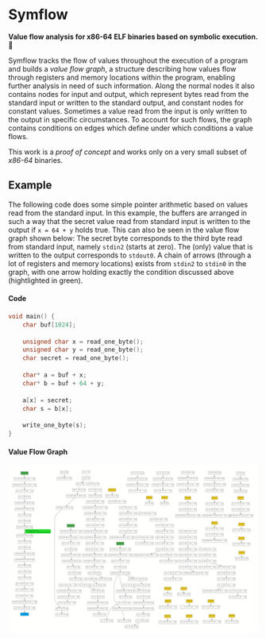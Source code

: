 # Symflow
**Value flow analysis for x86-64 ELF binaries based on symbolic execution.** 🚀

Symflow tracks the flow of values throughout the execution of a program and builds a _value flow graph_, a structure describing how values flow through registers and memory locations within the program, enabling further analysis in need of such information. Along the normal nodes it also contains nodes for input and output, which represent bytes read from the standard input or written to the standard output, and constant nodes for constant values. Sometimes a value read from the input is only written to the output in specific circumstances. To account for such flows, the graph contains conditions on edges which define under which conditions a value flows.

This work is a _proof of concept_ and works only on a very small subset of _x86-64_ binaries.

## Example
The following code does some simple pointer arithmetic based on values read from the standard input. In this example, the buffers are arranged in such a way that the secret value read from standard input is written to the output if `x = 64 + y` holds true. This can also be seen in the value flow graph shown below: The secret byte corresponds to the third byte read from standard input, namely `stdin2` (starts at zero). The (only) value that is written to the output corresponds to `stdout0`. A chain of arrows (through a lot of registers and memory locations) exists from `stdin2` to `stdin0` in the graph, with one arrow holding exactly the condition discussed above (hightlighted in green).

#### Code
```c
void main() {
    char buf[1024];

    unsigned char x = read_one_byte();
    unsigned char y = read_one_byte();
    char secret = read_one_byte();

    char* a = buf + x;
    char* b = buf + 64 + y;

    a[x] = secret;
    char s = b[x];

    write_one_byte(s);
}
```

#### Value Flow Graph
![Value Flow Graph](https://github.com/laurmaedje/symflow/blob/master/ValueFlow.png)
